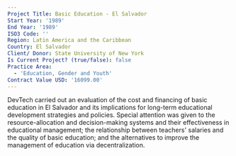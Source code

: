 ```yaml
---
Project Title: Basic Education - El Salvador
Start Year: '1989'
End Year: '1989'
ISO3 Code: ''
Region: Latin America and the Caribbean
Country: El Salvador
Client/ Donor: State University of New York
Is Current Project? (true/false): false
Practice Area:
  - 'Education, Gender and Youth'
Contract Value USD: '16099.00'
---
```

DevTech carried out an evaluation of the cost and financing of basic education in El Salvador and its implications for long-term educational development strategies and policies. Special attention was given to the resource-allocation and decision-making systems and their effectiveness in educational management; the relationship between teachers' salaries and the quality of basic education; and the alternatives to improve the management of education via decentralization.